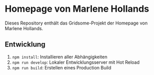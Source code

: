 # Homepage von Marlene Hollands

Dieses Repository enthält das Gridsome-Projekt der Homepage von Marlene Hollands.

## Entwicklung

1. `npm install`: Installieren aller Abhängigkeiten
2. `npm run develop`: Lokaler Entwicklungsserver mit Hot Reload
3. `npm run build`: Erstellen eines Production Build
